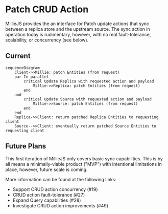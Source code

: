 # Patch CRUD Action

MillieJS provides the an interface for Patch update actions that sync between a
replica store and the upstream source. The sync action in operation today is
rudimentary, however, with no real fault-tolerance, scalability, or
concurrency (see below).

## Current

```mermaid
sequenceDiagram
    Client->>Millie: patch Entities (from request)
    par In parallel
        critical Update Replica with requested action and payload
            Millie->>Replica: patch Entities (from request)
        end
    and
        critical Update Source with requested action and payload
            Millie->>Source: patch Entities (from request)
        end
    end
    Replica->>Client: return patched Replica Entities to requesting client
    Source-->>Client: eventually return patched Source Entities to requesting client
```

## Future Plans

This first iteration of MillieJS only covers basic sync capabilities. This is
by all means a minimally-viable product ("MVP") with intentional limitations in
place, however, future scale is coming.

More information can be found at the following links:
- Support CRUD action concurrency (#19)
- CRUD action fault-tolerance (#27)
- Expand Query capabilities (#28)
- Investigate CRUD action improvements (#49)
